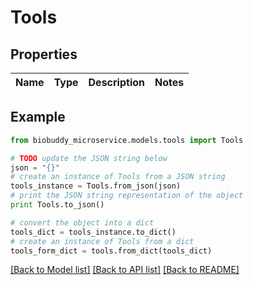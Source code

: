 # Tools


## Properties

Name | Type | Description | Notes
------------ | ------------- | ------------- | -------------

## Example

```python
from biobuddy_microservice.models.tools import Tools

# TODO update the JSON string below
json = "{}"
# create an instance of Tools from a JSON string
tools_instance = Tools.from_json(json)
# print the JSON string representation of the object
print Tools.to_json()

# convert the object into a dict
tools_dict = tools_instance.to_dict()
# create an instance of Tools from a dict
tools_form_dict = tools.from_dict(tools_dict)
```
[[Back to Model list]](../README.md#documentation-for-models) [[Back to API list]](../README.md#documentation-for-api-endpoints) [[Back to README]](../README.md)


